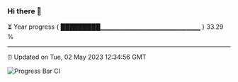 ### Hi there 👋

⏳ Year progress { █████████▁▁▁▁▁▁▁▁▁▁▁▁▁▁▁▁▁▁▁▁▁ } 33.29 %

---

⏰ Updated on Tue, 02 May 2023 12:34:56 GMT

![Progress Bar CI](https://github.com/ZhaoGui/ZhaoGui/workflows/Progress%20Bar%20CI/badge.svg)
